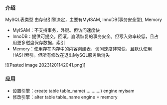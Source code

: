 ### 介绍

MySQL表类型 由存储引擎决定，主要有MyISAM, InnoDB(事务安全型), Memory

- MyISAM：不支持事务，外键。但访问速度快
- InnoDB：提供可提交，回滚，崩溃恢复的事务安全。但写入效率较低，且占用更多磁盘保存数据，索引
- Memory：使用存在内存中的内容创建表，访问速度非常快，且默认使用HASH索引。但所有修改在退出MySQL服务后消失

![[Pasted image 20231201142041.png]]


### 应用
- 设置引擎：create  table  table_name(…………) engine myisam
- 修改引擎：alter  table  table_name  engine = memory